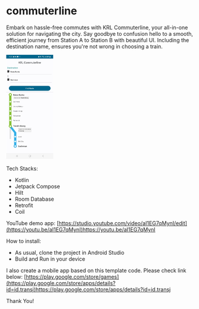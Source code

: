 # commuterline
Embark on hassle-free commutes with KRL Commuterline, your all-in-one solution for navigating the city. Say goodbye to confusion hello to a smooth, efficient journey from Station A to Station B with beautiful UI.
Including the destination name, ensures you're not wrong in choosing a train.

<img src="https://github.com/fahrizal89/commuterline/blob/main/Screenshot_20231030_043304_KRL%20Commuterline.jpg" width=25% height=25%>

Tech Stacks:
- Kotlin
- Jetpack Compose
- Hilt
- Room Database
- Retrofit
- Coil


YouTube demo app: [https://studio.youtube.com/video/aI1EG7qMynI/edit](https://youtu.be/aI1EG7qMynI)https://youtu.be/aI1EG7qMynI

How to install:
- As usual, clone the project in Android Studio
- Build and Run in your device

I also create a mobile app based on this template code. Please check link below:
[https://play.google.com/store/games](https://play.google.com/store/apps/details?id=id.transj)https://play.google.com/store/apps/details?id=id.transj

Thank You!
